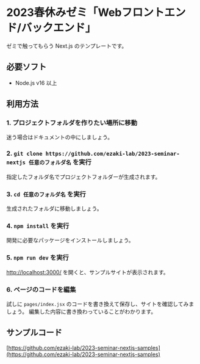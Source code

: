 # 2023春休みゼミ「Webフロントエンド/バックエンド」

ゼミで触ってもらう Next.js のテンプレートです。

## 必要ソフト

- Node.js v16 以上

## 利用方法

### 1. プロジェクトフォルダを作りたい場所に移動

迷う場合はドキュメントの中にしましょう。

### 2. `git clone https://github.com/ezaki-lab/2023-seminar-nextjs 任意のフォルダ名` を実行

指定したフォルダ名でプロジェクトフォルダーが生成されます。

### 3. `cd 任意のフォルダ名` を実行

生成されたフォルダに移動しましょう。

### 4. `npm install` を実行

開発に必要なパッケージをインストールしましょう。

### 5. `npm run dev` を実行

[http://localhost:3000/](http://localhost:3000/)
を開くと、サンプルサイトが表示されます。

### 6. ページのコードを編集

試しに `pages/index.jsx`
のコードを書き換えて保存し、サイトを確認してみましょう。
編集した内容に書き換わっていることがわかります。

## サンプルコード

[https://github.com/ezaki-lab/2023-seminar-nextjs-samples](https://github.com/ezaki-lab/2023-seminar-nextjs-samples)
